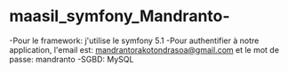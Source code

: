 # maasil_symfony_Mandranto-

-Pour le framework: j'utilise le symfony 5.1
-Pour authentifier à notre application, l'email est: mandrantorakotondrasoa@gmail.com et le mot de passe: mandranto
-SGBD: MySQL
